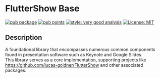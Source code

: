 # FlutterShow Base

[![pub package](https://img.shields.io/pub/v/fluttershow_base.svg)](https://pub.dev/packages/fluttershow_base)
[![pub points](https://img.shields.io/pub/points/fluttershow_base?color=2E8B57&label=pub%20points)](https://pub.dev/packages/fluttershow_base/score)
[![style: very good analysis](https://img.shields.io/badge/style-very_good_analysis-B22C89.svg)](https://pub.dev/packages/very_good_analysis)
[![License: MIT](https://img.shields.io/badge/License-MIT-yellow.svg)](https://opensource.org/licenses/MIT)

## Description

A foundational library that encompasses numerous common components found in presentation software such as Keynote and Google Slides.\
This library serves as a core implementation, supporting projects like https://github.com/lucas-goldner/FlutterShow and other associated packages.
